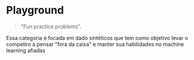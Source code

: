 # Playground
> "Fun practice problems".

Essa categoria é focada em dado sintéticos que tem como objetivo levar o competiro a pensar "fora da caixa" e manter sua habilidades no machine learning afiadas
